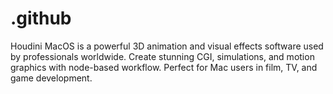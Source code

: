 # .github
Houdini MacOS is a powerful 3D animation and visual effects software used by professionals worldwide. Create stunning CGI, simulations, and motion graphics with node-based workflow. Perfect for Mac users in film, TV, and game development.
